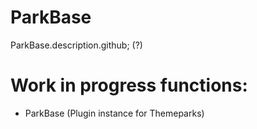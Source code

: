 # ParkBase

ParkBase.description.github; (?)

# Work in progress functions:
  - ParkBase (Plugin instance for Themeparks)
